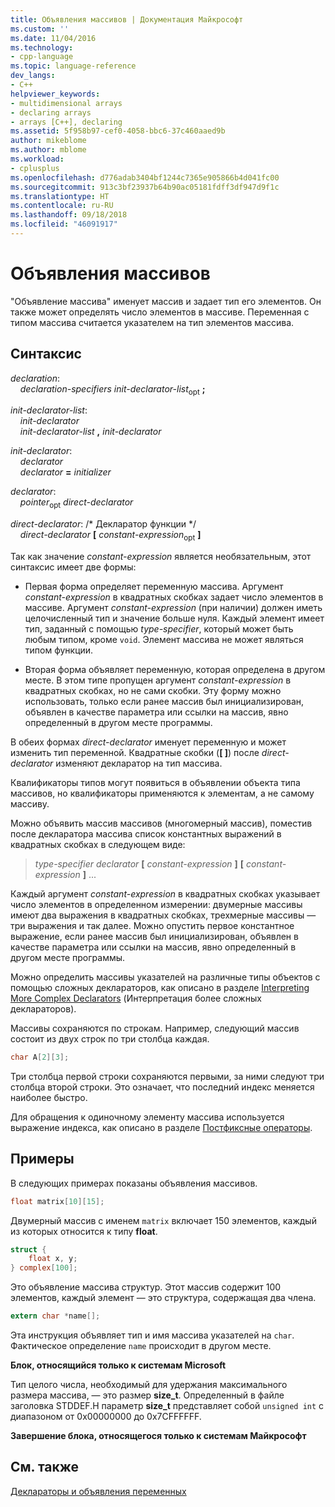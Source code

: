 ```yaml
---
title: Объявления массивов | Документация Майкрософт
ms.custom: ''
ms.date: 11/04/2016
ms.technology:
- cpp-language
ms.topic: language-reference
dev_langs:
- C++
helpviewer_keywords:
- multidimensional arrays
- declaring arrays
- arrays [C++], declaring
ms.assetid: 5f958b97-cef0-4058-bbc6-37c460aaed9b
author: mikeblome
ms.author: mblome
ms.workload:
- cplusplus
ms.openlocfilehash: d776adab3404bf1244c7365e905866b4d041fc00
ms.sourcegitcommit: 913c3bf23937b64b90ac05181fdff3df947d9f1c
ms.translationtype: HT
ms.contentlocale: ru-RU
ms.lasthandoff: 09/18/2018
ms.locfileid: "46091917"
---
```

# <a name="array-declarations"></a>Объявления массивов

"Объявление массива" именует массив и задает тип его элементов. Он также может определять число элементов в массиве. Переменная с типом массива считается указателем на тип элементов массива.

## <a name="syntax"></a>Синтаксис

*declaration*:<br/>
&nbsp;&nbsp;&nbsp;&nbsp;*declaration-specifiers* *init-declarator-list*<sub>opt</sub> **;**

*init-declarator-list*:<br/>
&nbsp;&nbsp;&nbsp;&nbsp;*init-declarator*<br/>
&nbsp;&nbsp;&nbsp;&nbsp;*init-declarator-list*  **,**  *init-declarator*

*init-declarator*:<br/>
&nbsp;&nbsp;&nbsp;&nbsp;*declarator*<br/>
&nbsp;&nbsp;&nbsp;&nbsp;*declarator* **=** *initializer*

*declarator*:<br/>
&nbsp;&nbsp;&nbsp;&nbsp;*pointer*<sub>opt</sub> *direct-declarator*

*direct-declarator*: /\* Декларатор функции \*/<br/>
&nbsp;&nbsp;&nbsp;&nbsp;*direct-declarator*  **[**  *constant-expression*<sub>opt</sub> **]**

Так как значение *constant-expression* является необязательным, этот синтаксис имеет две формы:

- Первая форма определяет переменную массива. Аргумент *constant-expression* в квадратных скобках задает число элементов в массиве. Аргумент *constant-expression* (при наличии) должен иметь целочисленный тип и значение больше нуля. Каждый элемент имеет тип, заданный с помощью *type-specifier*, который может быть любым типом, кроме `void`. Элемент массива не может являться типом функции.

- Вторая форма объявляет переменную, которая определена в другом месте. В этом типе пропущен аргумент *constant-expression* в квадратных скобках, но не сами скобки. Эту форму можно использовать, только если ранее массив был инициализирован, объявлен в качестве параметра или ссылки на массив, явно определенный в другом месте программы.

В обеих формах *direct-declarator* именует переменную и может изменить тип переменной. Квадратные скобки (**[ ]**) после *direct-declarator* изменяют декларатор на тип массива.

Квалификаторы типов могут появиться в объявлении объекта типа массивов, но квалификаторы применяются к элементам, а не самому массиву.

Можно объявить массив массивов (многомерный массив), поместив после декларатора массива список константных выражений в квадратных скобках в следующем виде:

> *type-specifier* *declarator* **[** *constant-expression* **]** **[** *constant-expression* **]** ...

Каждый аргумент *constant-expression* в квадратных скобках указывает число элементов в определенном измерении: двумерные массивы имеют два выражения в квадратных скобках, трехмерные массивы — три выражения и так далее. Можно опустить первое константное выражение, если ранее массив был инициализирован, объявлен в качестве параметра или ссылки на массив, явно определенный в другом месте программы.

Можно определить массивы указателей на различные типы объектов с помощью сложных деклараторов, как описано в разделе [Interpreting More Complex Declarators](../c-language/interpreting-more-complex-declarators.md) (Интерпретация более сложных деклараторов).

Массивы сохраняются по строкам. Например, следующий массив состоит из двух строк по три столбца каждая.

```C
char A[2][3];
```

Три столбца первой строки сохраняются первыми, за ними следуют три столбца второй строки. Это означает, что последний индекс меняется наиболее быстро.

Для обращения к одиночному элементу массива используется выражение индекса, как описано в разделе [Постфиксные операторы](../c-language/postfix-operators.md).

## <a name="examples"></a>Примеры

В следующих примерах показаны объявления массивов.

```C
float matrix[10][15];
```

Двумерный массив с именем `matrix` включает 150 элементов, каждый из которых относится к типу **float**.

```C
struct {
    float x, y;
} complex[100];
```

Это объявление массива структур. Этот массив содержит 100 элементов, каждый элемент — это структура, содержащая два члена.

```C
extern char *name[];
```

Эта инструкция объявляет тип и имя массива указателей на `char`. Фактическое определение `name` происходит в другом месте.

**Блок, относящийся только к системам Microsoft**

Тип целого числа, необходимый для удержания максимального размера массива, — это размер **size_t**. Определенный в файле заголовка STDDEF.H параметр **size_t** представляет собой `unsigned int` с диапазоном от 0x00000000 до 0x7CFFFFFF.

**Завершение блока, относящегося только к системам Майкрософт**

## <a name="see-also"></a>См. также

[Деклараторы и объявления переменных](../c-language/declarators-and-variable-declarations.md)